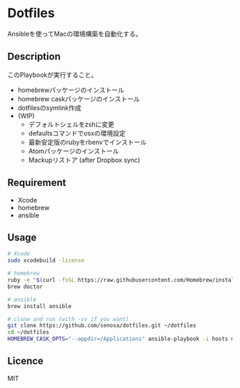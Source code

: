 Dotfiles
================================================================

Ansibleを使ってMacの環境構築を自動化する。

Description
----------------------------------------------------------------

このPlaybookが実行すること。

- homebrewパッケージのインストール
- homebrew caskパッケージのインストール
- dotfilesのsymlink作成
- (WIP)
  - デフォルトシェルをzshに変更
  - defaultsコマンドでosxの環境設定
  - 最新安定版のrubyをrbenvでインストール
  - Atomパッケージのインストール
  - Mackupリストア (after Dropbox sync)

Requirement
----------------------------------------------------------------

- Xcode
- homebrew
- ansible

Usage
----------------------------------------------------------------


```bash
# Xcode
sudo xcodebuild -license

# homebrew
ruby -e "$(curl -fsSL https://raw.githubusercontent.com/Homebrew/install/master/install)"
brew doctor

# ansible
brew install ansible

# clone and run (with -vv if you want)
git clone https://github.com/senosa/dotfiles.git ~/dotfiles
cd ~/dotfiles
HOMEBREW_CASK_OPTS="--appdir=/Applications" ansible-playbook -i hosts mac.yml
```

Licence
----------------------------------------------------------------

MIT
